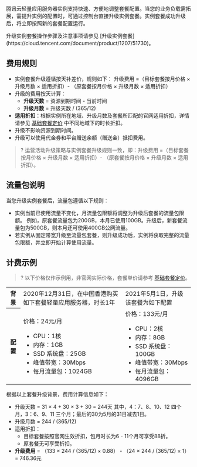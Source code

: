 腾讯云轻量应用服务器实例支持快速、方便地调整套餐配置。当您的业务负载需拓展，需提升实例的配置时，可通过控制台直接升级实例套餐。实例套餐成功升级后，将立即按照新的套餐配置运行。

<dx-alert infotype="explain" title="">
升级实例套餐操作步骤及注意事项请参见 [升级实例套餐](https://cloud.tencent.com/document/product/1207/51730)。
</dx-alert>

## 费用规则
- 实例套餐升级遵循按天补差价，规则如下：
升级费用 =（目标套餐按月价格 × 升级月数 × 适用折扣）- （原套餐按月价格 × 升级月数 × 适用折扣） 
 - 升级的费用按天计算：
   - **升级天数** = 资源到期时间 - 当前时间
   - **升级月数** = 升级天数 / (365/12)
 - **适用折扣**：根据实例所在地域、升级月数及套餐所匹配的官网适用折扣，详情请参见 [基础套餐定价](https://cloud.tencent.com/document/product/1207/44368#basisPrice) 中不同地域下的时长折扣。 
- 升级不影响资源到期时间。
- 升级可以使用代金券和平台赠送余额（赠送金）抵扣费用。
>? 运营活动升级策略与实例套餐升级规则一致，即：升级费用 =（目标套餐按月价格 × 升级月数 × 适用折扣）- （原套餐按月价格 × 升级月数 × 适用折扣）。 

## 流量包说明
当您升级实例套餐后，流量包遵循以下规则：
- 实例当前已使用流量不变化，月流量包限额将调整为升级后套餐的流量包限额。
例如，原套餐流量包为200GB，本月已使用100GB。升级后，新套餐流量包为500GB，则本月还可使用400GB公网流量。
- 若实例从固定带宽升级至流量包套餐，则升级成功后，实例将获取完整的流量包限额，并立即开始计算使用流量。



## 计费示例
>? 以下价格仅作示例用，非官网实际价格，套餐单价请参考 [基础套餐定价](https://cloud.tencent.com/document/product/1207/44368#basisPrice)。


<table>
<tr>
<th>背景</th>
<td>2020年12月31日，在中国香港购买如下套餐轻量应用服务器，时长1年</td>
<td>2021年5月1日，升级该套餐为如下配置</td>
</tr>
<tr>
<th>配置</th>
<td>
价格：24元/月
<ul class="params">
<li>CPU：1核</li>
<li>内存：1GB</li>
<li>SSD 系统盘：25GB</li>
<li>峰值带宽：30Mbps</li>
<li>每月流量包：1024GB</li>
</ul>
</td>
<td>
价格：133元/月
<ul class="params">
<li>CPU：2核</li>
<li>内存：8GB</li>
<li>SSD 系统盘：100GB</li>
<li>峰值带宽：30Mbps</li>
<li>每月流量包：4096GB</li>
</ul>
</td>
</tr>
</table>

根据以上套餐升级背景，费用计算信息如下：
- 升级天数 = 31 × 4 + 30 × 3 + 30 = 244天
 其中，4：7、8、10、12 四个月，3：6、9、11 三个月；最后的30为5月的31日减去1日。 
- 升级月数 = 244 / (365/12) 
- 适用折扣：
  - 目标套餐按照官网生效折扣，包月时长为6 - 11个月可享受88折。
  - 原套餐无可享受折扣。
- **升级费用** = （133 × 244 / (365/12) × 0.88） - （24 × 244 / (365/12) × 1） = 746.36元

<style>
 .params{margin-bottom:0px !important;}
</style>
